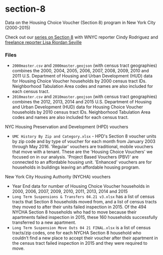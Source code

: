 # section-8
Data on the Housing Choice Voucher (Section 8) program in New York City (2000-2015)

Check out our [series on Section 8](http://www.wnyc.org/series/section-8/) with WNYC reporter Cindy Rodriguez and [freelance reporter Lisa Riordan Seville](http://www.nydailynews.com/authors?author=Lisa-Riordan-Seville)

### Files

* `2000master.csv` and `2000master.geojson` (with census tract geographies) combines the 2000, 2004, 2005, 2006, 2007, 2008, 2009, 2010 and 2011 U.S. Department of Housing and Urban Development (HUD) data for Housing Choice Voucher households by 2000 census tract IDs. Neighborhood Tabulation Area codes and names are also included for each census tract. 
* `2010master.csv` and `2010master.geojson` (with census tract geographies) combines the 2012, 2013, 2014 and 2015 U.S. Department of Housing and Urban Development (HUD) data for Housing Choice Voucher households by 2010 census tract IDs. Neighborhood Tabulation Area codes and names are also included for each census tract.

NYC Housing Preservation and Development (HPD) vouchers
* `UMC History By Zip and Category.xlsx` - HPD's Section 8 voucher units by zip code and by type of voucher for each month from January 2003 through May 2016. 'Regular' vouchers are traditional, mobile vouchers that move with a tenant. These are the 'Housing Choice Vouchers' we focused on in our analysis. 'Project Based Vouchers (PBV)' are connected to an affordable housing unit. 'Enhanced' vouchers are for households in buildings leaving an affordable housing program.

New York City Housing Authority (NYCHA) vouchers
* Year End data for number of Housing Choice Voucher households in 2000, 2006, 2007, 2009, 2010, 2011, 2013, 2014 and 2015
* `Long Term Suspensions & Transfers 04.21 v3.xlsx` has a list of census tracts that Section 8 households moved from, and a list of census tracts they moved to after their units failed inspection in 2015. Of the 494 NYCHA Section 8 households who had to move because their apartments failed inspection in 2015, these 160 households successfully transferred to a new apartment. 
* `Long Term Suspension Move Outs 04 21 FINAL.xlsx` is a list of census tracts/zip codes, one for each NYCHA Section 8 household who couldn’t find a new place to accept their voucher after their apartment in the census tract failed inspection in 2015 and they were required to move.
